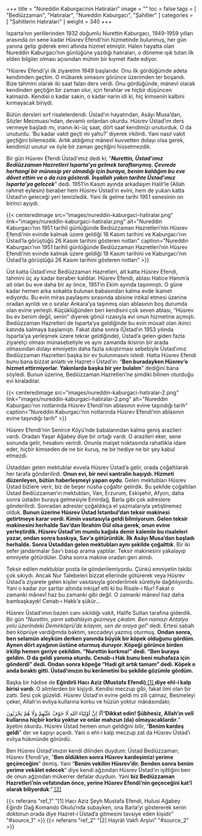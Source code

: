 +++
title = "Nureddin Kaburgacinin Hatiralari"
image = ""
toc = false
tags = [
    "Bediüzzaman",
    "Hatıralar",
    "Nureddin Kaburgacı",
    "Şahitler"
]
categories = [
    "Şahitlerin Hatıraları"
]
weight = 340
+++

Isparta’nın yerlilerinden 1932 doğumlu Nurettin Kaburgacı, 1949-1959 yılları arasında on sene kadar Hüsrev Efendi’nin hizmetinde bulunmuş, her gün yanına gelip giderek emri altında hizmet etmiştir. Halen hayatta olan Nureddin Kaburgacı’nın günlüğüne yazdığı hatıraları, o döneme ışık tutan ilk elden bilgiler olması açısından mühim bir kıymet ifade ediyor.

“Hüsrev Efendi’yi ilk ziyaretim 1949 başlarıdır. Onu ilk gördüğümde adeta kendimden geçtim. O mübarek simasını görünce üzerimden ter boşandı. Bize tahmini olarak iki saat falan ders verdi. Onu gördüğünde, mânevî olarak kendinden geçtiğin bir zaman olur, için ferahlar ve hiçbir düşüncen kalmazdı. Kendisi o kadar sakin, o kadar narin idi ki, hiç kimsenin kalbini kırmayacak biriydi.

Bütün dersleri sırf risalelerdendi. Üstad’ın hayatından, Asâyı Musa’dan, Sözler Mecmuası’ndan, devamlı onlardan okurdu. Hüsrev Üstad’ım ders vermeye başladı mı, inanın iki-üç saat, dört saat kendimizi unuturduk. O da unuturdu. ‘Bu kadar vakit geçti mi yahu?’ diyerek irkilirdi. Yani nasıl vakit geçtiğini bilemezdik. Artık aldığımız mânevî kuvvetten dolayı olsa gerek, kendimizi unutur ve öyle bir zaman geçtiğini hissetmezdik.

Bir gün Hüsrev Efendi Üstad’ımız dedi ki; “**<span style="font-style:italic;">Nurettin, Üstad’ımız Bediüzzaman Hazretleri Isparta’ya gelmek taraftarıymış. Çevrede herhangi bir münasip yer olmadığı için buraya, benim kaldığım bu eve dâvet ettim ve o da rıza gösterdi. İnşallah yakın tarihte Üstad’ımız Isparta’ya gelecek</span>**” dedi. 1951’in Kasım ayında arkadaşım Halit’le (Allah rahmet eylesin) beraber hem Hüsrev Üstad’ın evini, hem de yukarı katta Üstad’ın geleceği yeri temizledik. Yani ilk gelme tarihi 1951 senesinin on birinci ayıydı.


{{< centeredimage src="images/nureddin-kaburgaci-hatiralar.png"
            link="images/nureddin-kaburgaci-hatiralar.png"
            alt="Nureddin Kaburgacı’nın 1951 tarihli günlüğünde Bediüzzaman Hazretleri’nin Hüsrev Efendi’nin evinde kalmak üzere geldiği 18 Kasım tarihini ve Kaburgacı’nın Üstad’la görüştüğü 26 Kasım tarihini gösteren notları"
            caption="Nureddin Kaburgacı’nın 1951 tarihli günlüğünde Bediüzzaman Hazretleri’nin Hüsrev Efendi’nin evinde kalmak üzere geldiği 18 Kasım tarihini ve Kaburgacı’nın Üstad’la görüştüğü 26 Kasım tarihini gösteren notları" >}}


Üst katta Üstad’ımız Bediüzzaman Hazretleri, alt katta Hüsrev Efendi, tahmini üç ay kadar beraber kaldılar. Hüsrev Efendi, ablası Hatice Hanım’a ait olan bu eve daha bir ay önce, 1951’in Ekim ayında taşınmıştı. O güne kadar hemen arka sokakta bulunan babasından kalma evde ikamet ediyordu. Bu evin miras paylaşımı sırasında abisine intikal etmesi üzerine oradan ayrıldı ve o sıralar Ankara’ya taşınmış olan ablasının boş durumda olan evine yerleşti. Küçüklüğünden beri kendisini çok seven ablası, “Hüsrev bu ev benim değil, senin” diyerek gönül rızasıyla evi onun hizmetine açmıştı. Bediüzzaman Hazretleri de Isparta’ya geldiğinde bu evin müsait olan ikinci katında kalmaya başlamıştı. Fakat daha sonra (Üstad’ın 1953 yılında Isparta’ya yerleşmek üzere tekrar geldiğinde), Üstad’a gelen giden fazla ziyaretçi olması münasebetiyle ve aynı zamanda ikisinin bir arada olmasından dolayı emniyetin daha fazla sıkıştırması sebebiyle Üstad’ımız Bediüzzaman Hazretleri başka bir ev bulunmasını istedi. Hatta Hüsrev Efendi bunu bana bizzat anlattı ve Hazret-i Üstad’ın: “**Ben buradayken Hüsrev’e hizmet ettirmiyorlar. Yakınlarda başka bir yer bulalım**” dediğini bana söyledi. Bunun üzerine, Bediüzzaman Hazretleri’ne şimdiki bilinen oturduğu evi kiraladılar.

{{< centeredimage src="images/nureddin-kaburgaci-hatiralar-2.png"
            link="images/nureddin-kaburgaci-hatiralar-2.png"
            alt="Nureddin Kaburgacı’nın notlarında Hüsrev Efendi’nin ablasının evine taşındığı tarih"
            caption="Nureddin Kaburgacı’nın notlarında Hüsrev Efendi’nin ablasının evine taşındığı tarih" >}}


Hüsrev Efendi’nin Senirce Köyü’nde babalarından kalma geniş arazileri vardı. Oradan Yaşar Ağabey diye bir ortağı vardı. O arazileri eker, sene sonunda gelir, hesabını verirdi. Onunla maişet noktasında rahatlıkla idare eder, hiçbir kimseden de ne bir kuruş, ne bir hediye ne bir şey kabul etmezdi.

Üstaddan gelen mektublar evvela Hüsrev Üstad’a gelir, orada çoğaltılarak her tarafa gönderilirdi.  **Onun evi, bir nevi santralin başıydı. Hizmeti düzenleyen, bütün haberleşmeyi yapan oydu**. Gelen mektubları Hüsrev Üstad bizlere verir, biz de beşer nüsha çoğaltır gelirdik. Bu şekilde çoğaltılan Üstad Bediüzzaman’ın mektubları, Van, Erzurum, Eskişehir, Afyon, daha sonra üstadın buraya gelmesiyle Emirdağ, Barla gibi çok adreslere gönderilirdi. Sonradan adresler çoğaldıkça el yazmalarıyla yetiştiremez olduk.  **Bunun üzerine Hüsrev Üstad İstanbul’dan teksir makinesi getirtmeye karar verdi. Kimin vasıtasıyla geldi bilmiyorum. Gelen teksir makinesini herhalde Sav’dan İbrahim Gül olsa gerek, onun evine yerleştirdik. Hüsrev Üstad’ım mumlu kağıda demir kalemle bu risaleleri yazar, ondan sonra baskıya, Sav’a götürürdük. İlk Asâyı Musa’dan başladı herhalde. Sonra Üstaddan gelen mektubları aynı şekilde çoğalttık**. Bir iki sefer jandarmalar Sav’ı basıp arama yaptılar. Teksir makinesini yakalayıp emniyete götürdüler. Daha sonra makine oradan geri alındı.

Teksir edilen mektublar posta ile gönderilemiyordu. Çünkü emniyetin takibi çok sıkıydı. Ancak Nur Talebeleri bizzat ellerinde götürerek veya Hüsrev Üstad’a ziyarete gelen kişiler vasıtasıyla gönderilmek sûretiyle dağıtılıyordu. Yani o kadar zor şartlar altında inkişaf etti ki bu Risale-i Nur! Fakat o zamanki mânevî haz bu zamanki gibi değil. O zamanki mânevî haz daha bambaşkaydı! Cenab-ı Hakk’a şükür…

Hüsrev Üstad’ımın bazen canı sıkıldığı vakit, Halife Sultan tarafına giderdik. Bir gün “_Nurettin, yarın sabahleyin gezmeye çıkalım. Ben namazı Antalya yolu üzerindeki Demirköprü’de kılayım, sen de oraya gel_” dedi. Ertesi sabah ben köprüye vardığımda baktım, seccadeyi yazmış oturmuş.  **Ondan sonra, ben selamün aleyküm derken yanında büyük bir köpek olduğunu gördüm. Aynen dört ayağının üstüne oturmuş duruyor. Köpeği görünce birden irkilip hemen geriye çekildim. “Nurettin korkma!” dedi. “Ben buraya geldim. O da geldi yanıma oturdu. Cenab-ı Hak bunu beni muhafaza için gönderdi” dedi. Ondan sonra köpeğe “Hadi git artık tamam” dedi. Köpek o anda bıraktı gitti. Üstad’ımızın bu kerâmetini bu şekilde gözümle gördüm.**

Başka bir hâdise de **Eğirdirli Hacı Aziz (Mustafa Efendi)**<a name="source_1" href="#ref_1"> [1] </a>**diye ehl-i kalp birisi vardı**. O alimlerden bir kişiydi. Kendisi meczup gibi, fakat ilmi olan bir zattı. Sesi çok güzeldi. Hüsrev Üstad’ın evine geldi mi zili çalmaz, Besmeleyi çeker, Allah’ın evliya kullarına korku ve hüzün yoktur mânâsındaki;

اَلَٓا اِنَّ اَوْلِيَٓاءَ اللهِ لَا خَوْفٌ عَلَيْهِمْ وَلَا هُمْ يَحْزَنُونَ“**Dikkat edin! Şübhesiz, Allah’ın velî kullarına hiçbir korku yoktur ve onlar mahzun (da) olmayacaklardır.**” âyetini okurdu. Hüsrev Üstad hemen onun geldiğini bilir, “**Benim kardeş geldi**” der ve kapıyı açardı. Yani o ehl-i kalp meczup zat da Hüsrev Üstad’ı evliya hükmünde görürdü.

Ben Hüsrev Üstad’ımızın kendi dilinden duydum: Üstad Bediüzzaman, Hüsrev Efendi’ye, “**Ben öldükten sonra Hüsrev kardeşimizi yerime geçireceğim**” demiş. Yani “**Benim vekilim Hüsrev’dir. Benden sonra benim yerime vekâlet edecek**” diye kendi ağzından Hüsrev Üstad’ın işittiğini ben de onun ağzından mükerrer defalar duydum. Yani  **biz Bediüzzaman Hazretleri’nin vefatından önce, yerine Hüsrev Efendi’nin geçeceğini kat’î olarak biliyorduk**.”<a name="source_2" href="#ref_2"> [2] </a>


{{< referans "ref_1" "[1] Hacı Aziz Şeyh Mustafa Efendi, Hulusi Ağabey Eğirdir Dağ Komando Okulu’nda subayken, ona Barla’yı göstererek senin doktorun orada diye Hazret-i Üstad’a gitmesini tavsiye eden kişidir" "#source_1" >}}
{{< referans "ref_2" "[2] Hayrât Vakfı Arşivi" "#source_2" >}}
